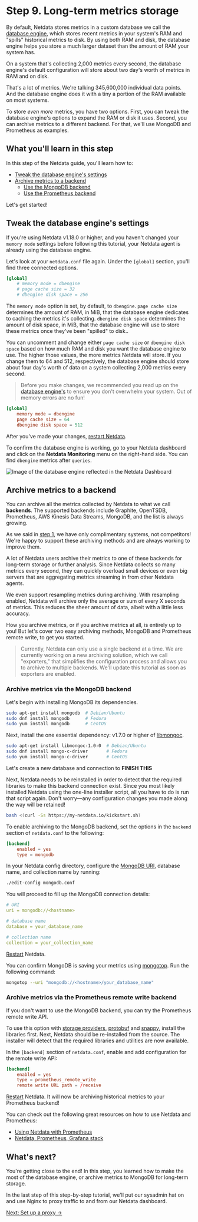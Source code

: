 # Step 9. Long-term metrics storage

By default, Netdata stores metrics in a custom database we call the [database engine](../../database/engine/), which
stores recent metrics in your system's RAM and "spills" historical metrics to disk. By using both RAM and disk, the
database engine helps you store a much larger dataset than the amount of RAM your system has.

On a system that's collecting 2,000 metrics every second, the database engine's default configuration will store about
two day's worth of metrics in RAM and on disk.

That's a lot of metrics. We're talking 345,600,000 individual data points. And the database engine does it with a tiny
a portion of the RAM available on most systems.

To store _even more_ metrics, you have two options. First, you can tweak the database engine's options to expand the RAM
or disk it uses. Second, you can archive metrics to a different backend. For that, we'll use MongoDB and Prometheus as
examples.

## What you'll learn in this step

In this step of the Netdata guide, you'll learn how to:

-   [Tweak the database engine's settings](#tweak-the-database-engines-settings)
-   [Archive metrics to a backend](#archive-metrics-to-a-backend)
    -   [Use the MongoDB backend](#archive-metrics-via-the-mongodb-backend)
    -   [Use the Prometheus backend](#archive-metrics-via-the-prometheus-remote-write-backend)

Let's get started!

## Tweak the database engine's settings

If you're using Netdata v1.18.0 or higher, and you haven't changed your `memory mode` settings before following this
tutorial, your Netdata agent is already using the database engine.

Let's look at your `netdata.conf` file again. Under the `[global]` section, you'll find three connected options.

```conf
[global]
    # memory mode = dbengine
    # page cache size = 32
    # dbengine disk space = 256
```

The `memory mode` option is set, by default, to `dbengine`. `page cache size` determines the amount of RAM, in MiB, that
the database engine dedicates to caching the metrics it's collecting. `dbengine disk space` determines the amount of
disk space, in MiB, that the database engine will use to store these metrics once they've been "spilled" to disk..

You can uncomment and change either `page cache size` or `dbengine disk space` based on how much RAM and disk you want
the database engine to use. The higher those values, the more metrics Netdata will store. If you change them to 64 and
512, respectively, the database engine should store about four day's worth of data on a system collecting 2,000 metrics
every second.

> Before you make changes, we recommended you read up on the [database
> engine's](../../database/engine/README.md#memory-requirements) to ensure you don't overwhelm your system. Out of
> memory errors are no fun!

```conf
[global]
    memory mode = dbengine
    page cache size = 64
    dbengine disk space = 512
```

After you've made your changes, [restart Netdata](../getting-started.md#start-stop-and-restart-netdata).

To confirm the database engine is working, go to your Netdata dashboard and click on the **Netdata Monitoring** menu on
the right-hand side. You can find `dbengine` metrics after `queries`.

![Image of the database engine reflected in the Netdata
Dashboard](https://user-images.githubusercontent.com/12263278/64781383-9c71fe00-d55a-11e9-962b-efd5558efbae.png)

## Archive metrics to a backend

You can archive all the metrics collected by Netdata to what we call **backends**. The supported backends include
Graphite, OpenTSDB, Prometheus, AWS Kinesis Data Streams, MongoDB, and the list is always growing.

As we said in [step 1](step-01.md), we have only complimentary systems, not competitors! We're happy to support these
archiving methods and are always working to improve them.

A lot of Netdata users archive their metrics to one of these backends for long-term storage or further analysis. Since
Netdata collects so many metrics every second, they can quickly overload small devices or even big servers that are
aggregating metrics streaming in from other Netdata agents.

We even support resampling metrics during archiving. With resampling enabled, Netdata will archive only the average or
sum of every X seconds of metrics. This reduces the sheer amount of data, albeit with a little less accuracy.

How you archive metrics, or if you archive metrics at all, is entirely up to you! But let's cover two easy archiving
methods, MongoDB and Prometheus remote write, to get you started.

> Currently, Netdata can only use a single backend at a time. We are currently working on a new archiving solution,
> which we call "exporters," that simplifies the configuration process and allows you to archive to multiple backends.
> We'll update this tutorial as soon as exporters are enabled.

### Archive metrics via the MongoDB backend

Let's begin with installing MongoDB its dependencies.

```bash
sudo apt-get install mongodb  # Debian/Ubuntu
sudo dnf install mongodb      # Fedora
sudo yum install mongodb      # CentOS
```

Next, install the one essential dependency: v1.7.0 or higher of
[libmongoc](http://mongoc.org/libmongoc/current/installing.html). 

```bash
sudo apt-get install libmongoc-1.0-0  # Debian/Ubuntu
sudo dnf install mongo-c-driver       # Fedora
sudo yum install mongo-c-driver       # CentOS
```

Let's create a new database and connection to 
**FINISH THIS**

Next, Netdata needs to be reinstalled in order to detect that the required libraries to make this backend connection
exist. Since you most likely installed Netdata using the one-line installer script, all you have to do is run that
script again. Don't worry—any configuration changes you made along the way will be retained!

```bash
bash <(curl -Ss https://my-netdata.io/kickstart.sh)
```

To enable archiving to the MongoDB backend, set the options in the `backend` section of `netdata.conf` to the following:

```conf
[backend]
    enabled = yes
    type = mongodb
```

In your Netdata config directory, configure the [MongoDB
URI](https://docs.mongodb.com/manual/reference/connection-string/), database name, and collection name by running:

```sh
./edit-config mongodb.conf
```

You will proceed to fill up the MongoDB connection details:

```yaml
# URI
uri = mongodb://<hostname>

# database name
database = your_database_name

# collection name
collection = your_collection_name
```

[Restart](../getting-started.md#start-stop-and-restart-netdata) Netdata.

You can confirm MongoDB is saving your metrics using
[mongotop](https://docs.mongodb.com/manual/reference/program/mongotop/#bin.mongotop). Run the following command:

```sh
mongotop --uri "mongodb://<hostname>/your_database_name"
```

### Archive metrics via the Prometheus remote write backend

If you don't want to use the MongoDB backend, you can try the Prometheus remote write API.

To use this option with [storage
providers](https://prometheus.io/docs/operating/integrations/#remote-endpoints-and-storage),
[protobuf](https://developers.google.com/protocol-buffers/) and [snappy](https://github.com/google/snappy), install the
libraries first. Next, Netdata should be re-installed from the source. The installer will detect that the required
libraries and utilities are now available.

In the `[backend]` section of `netdata.conf`, enable and add configuration for the remote write API:

```conf
[backend]
    enabled = yes
    type = prometheus_remote_write
    remote write URL path = /receive
```

[Restart](../getting-started.md#start-stop-and-restart-netdata) Netdata. It will now be archiving historical metrics to
your Prometheus backend!

You can check out the following great resources on how to use Netdata and Prometheus:

-   [Using Netdata with Prometheus](../../backends/prometheus/)
-   [Netdata, Prometheus, Grafana stack](../../backends/WALKTHROUGH.md)

## What's next?

You're getting close to the end! In this step, you learned how to make the most of the database engine, or archive
metrics to MongoDB for long-term storage.

In the last step of this step-by-step tutorial, we'll put our sysadmin hat on and use Nginx to proxy traffic to and from
our Netdata dashboard.

[Next: Set up a proxy &rarr;](step-10.md)
